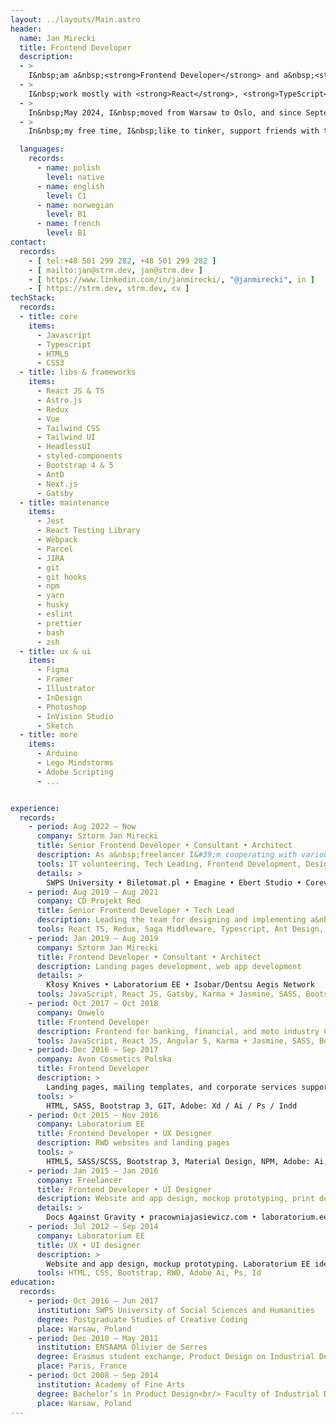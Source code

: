 ```yaml
---
layout: ../layouts/Main.astro
header:
  name: Jan Mirecki
  title: Frontend Developer
  description:
  - >
    I&nbsp;am a&nbsp;<strong>Frontend Developer</strong> and a&nbsp;<strong>Product Designer</strong>.<br /> I&nbsp;graduated in Product Design and after 4&nbsp;years of professional experience as a&nbsp;<strong>UI &amp; UX designer</strong>, I&nbsp;switched to a&nbsp;<strong>full-time developer</strong> role in 2015.
  - >
    I&nbsp;work mostly with <strong>React</strong>, <strong>TypeScript</strong> &amp; <strong>UI Design</strong>. I&#39;m interested in <strong>high-quality</strong> projects focused strongly on the design, dedicated to regular internet users. I&nbsp;would be particularly happy to cooperate on a&nbsp;<strong>design system project</strong>. Other fields of my current professional role interests: <strong>QA</strong>, <strong>PM</strong>, and <strong>Product Designer</strong>.
  - >
    In&nbsp;May 2024, I&nbsp;moved from Warsaw to Oslo, and since September last year, I&nbsp;have been learning Norwegian.<br /> I&nbsp;love Norway for its landscapes and vast mountain trails, and it&nbsp;was here that I&nbsp;caught my first fish early this spring 🎣.
  - >
    In&nbsp;my free time, I&nbsp;like to tinker, support friends with their projects, ride my <strong>motorcycle</strong>, <strong>climb</strong>, <strong>ski</strong>, and <strong>travel</strong> in my <strong>homemade micro rv</strong>. Recently, I&nbsp;started learning to skateboard, which brings me a&nbsp;lot of joy.<br /> I&nbsp;am very fond of <strong>coffee</strong>, <strong>kombucha</strong>, and <strong>bread</strong> of my own baking.

  languages:
    records:
      - name: polish
        level: native
      - name: english
        level: C1
      - name: norwegian
        level: B1
      - name: french
        level: B1
contact:
  records:
    - [ tel:+48 501 299 282, +48 501 299 282 ]
    - [ mailto:jan@strm.dev, jan@strm.dev ]
    - [ https://www.linkedin.com/in/janmirecki/, "@janmirecki", in ]
    - [ https://strm.dev, strm.dev, cv ]
techStack:
  records:
  - title: core
    items:
      - Javascript
      - Typescript
      - HTML5
      - CSS3
  - title: libs & frameworks
    items:
      - React JS & TS
      - Astro.js
      - Redux
      - Vue
      - Tailwind CSS
      - Tailwind UI
      - HeadlessUI
      - styled-components
      - Bootstrap 4 & 5
      - AntD
      - Next.js
      - Gatsby
  - title: maintenance
    items:
      - Jest
      - React Testing Library
      - Webpack
      - Parcel
      - JIRA
      - git
      - git hooks
      - npm
      - yarn
      - husky
      - eslint
      - prettier
      - bash
      - zsh
  - title: ux & ui
    items:
      - Figma
      - Framer
      - Illustrator
      - InDesign
      - Photoshop
      - InVision Studio
      - Sketch
  - title: more
    items:
      - Arduino
      - Lego Mindstorms
      - Adobe Scripting
      - ...


experience:
  records:
    - period: Aug 2022 – Now
      company: Sztorm Jan Mirecki
      title: Senior Frontend Developer • Consultant • Architect
      description: As a&nbsp;freelancer I&#39;m cooperating with various parties, supporting commercial and non-profit projects. I&nbsp;have worked on projects supporting refugees. I&nbsp;organized a&nbsp;group of IT volunteers called WebScouts, and supported more or less formal NGO organizations and grassroots initiatives. Together, we took part in accelerating the delivery of a&nbsp;Polish government website to support Ukraine. I&nbsp;led UX design exercises at the SWPS University in Warsaw, Department of Psychology and Computer Science. Commercially I&nbsp;was working on the SAP UI for the US-based company –&nbsp;Corevist as a&nbsp;React Developer. Currently, I’m cooperating with a&nbsp;Polish brand Biletomat.pl –&nbsp;a part of Time For Friends Company.
      tools: IT volunteering, Tech Leading, Frontend Development, Design Consulting, University Lecturer
      details: >
        SWPS University • Biletomat.pl • Emagine • Ebert Studio • Corevist • Techlab EE • pomagamukrainie.gov.pl • Fundacja Konflikt • Daydream Yachting
    - period: Aug 2019 – Aug 2021
      company: CD Projekt Red
      title: Senior Frontend Developer • Tech Lead
      description: Leading the team for designing and implementing a&nbsp;game (GWENT) Admin Panel in React Typescript integrated with the existing backend environment and creating tools for game management in a&nbsp;variety of frontend technologies. I was tech leading the team of 2&nbsp;Frontend Developers (me&nbsp;+&nbsp;1&nbsp;mid/regular FD) and 3&nbsp;Backend Developers (PHP). I&nbsp;was responsible for setting the development directions for the platform, writing documentation and manuals, leading the knowledge-sharing sessions for backend devs who were new in a&nbsp;React Frontend environment, and sharing our progress in front of the ~100 members of the Gwent Team on monthly meetings.
      tools: React TS, Redux, Saga Middleware, Typescript, Ant Design, Jest, React Testing Library, PHP, Symphony, Docker
    - period: Jan 2019 – Aug 2019
      company: Sztorm Jan Mirecki
      title: Frontend Developer • Consultant • Architect
      description: Landing pages development, web app development
      details: >
        Kłosy Knives • Laboratorium EE • Isobar/Dentsu Aegis Network
      tools: JavaScript, React JS, Gatsby, Karma + Jasmine, SASS, Bootstrap 4, GIT
    - period: Oct 2017 – Oct 2018
      company: Onwelo
      title: Frontend Developer
      description: Frontend for banking, financial, and moto industry CMRs, migrations, and internal product development.
      tools: JavaScript, React JS, Angular 5, Karma + Jasmine, SASS, Bootstrap 4, GIT, Docker
    - period: Dec 2016 – Sep 2017
      company: Avon Cosmetics Polska
      title: Frontend Developer
      description: >
        Landing pages, mailing templates, and corporate services supporting: Avon Online, Avon Representative Suite.
      tools: >
        HTML, SASS, Bootstrap 3, GIT, Adobe: Xd / Ai / Ps / Indd
    - period: Oct 2015 – Nov 2016
      company: Laboratorium EE
      title: Frontend Developer • UX Designer
      description: RWD websites and landing pages
      tools: >
        HTML5, SASS/SCSS, Bootstrap 3, Material Design, NPM, Adobe: Ai, Ps Teamworking with GIT in SCRUM with JIRA
    - period: Jan 2015 — Jan 2016
      company: Freelancer
      title: Frontend Developer • UI Designer
      description: Website and app design, mockup prototyping, print design.
      details: >
        Docs Against Gravity • pracowniajasiewicz.com • laboratorium.ee • mariaerikssonstudio.com • Caritas Polska • NOTO Studio • Jan Strumiłło Architekt • malunkimarka.com
    - period: Jul 2012 — Sep 2014
      company: Laboratorium EE
      title: UX • UI designer
      description: >
        Website and app design, mockup prototyping. Laboratorium EE identity design: logotype, internal documents, data design, website design, and frontend coding
      tools: HTML, CSS, Bootstrap, RWD, Adobe Ai, Ps, Id
education:
  records:
    - period: Oct 2016 — Jun 2017
      institution: SWPS University of Social Sciences and Humanities
      degree: Postgraduate Studies of Creative Coding
      place: Warsaw, Poland
    - period: Dec 2010 — May 2011
      institution: ENSAAMA Olivier de Serres
      degree: Erasmus student exchange, Product Design on Industrial Design Faculty
      place: Paris, France
    - period: Oct 2008 — Sep 2014
      institution: Academy of Fine Arts
      degree: Bachelor’s in Product Design<br/> Faculty of Industrial Design
      place: Warsaw, Poland
---
```

